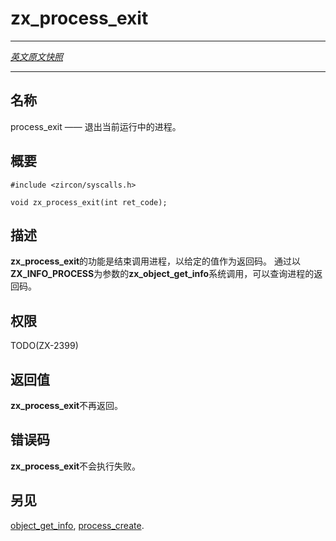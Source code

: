 # zx_process_exit
---

[*英文原文快照*](https://github.com/fuchsia-mirror/zircon/blob/c90f6a56c60f0484be9f610096fb8d58edfef424/docs/syscalls/process_exit.md)

---
<!-- ## NAME -->
## 名称

<!-- process_exit - Exits the currently running process. -->
process_exit —— 退出当前运行中的进程。

<!-- ## SYNOPSIS -->
## 概要

```
#include <zircon/syscalls.h>

void zx_process_exit(int ret_code);

```

<!-- ## DESCRIPTION -->
## 描述

<!-- The **zx_process_exit** call ends the calling process with the given
return code. The return code of a process can be queried via the
**ZX_INFO_PROCESS** request to **zx_object_get_info**. -->
**zx_process_exit**的功能是结束调用进程，以给定的值作为返回码。 
通过以**ZX_INFO_PROCESS**为参数的**zx_object_get_info**系统调用，可以查询进程的返回码。

<!-- ## RIGHTS -->
## 权限

TODO(ZX-2399)

<!-- ## RETURN VALUE -->
## 返回值

<!-- **zx_process_exit** does not return. -->
**zx_process_exit**不再返回。

<!-- ## ERRORS -->
## 错误码

<!-- **zx_process_exit** cannot fail. -->
**zx_process_exit**不会执行失败。

<!-- ## SEE ALSO -->
## 另见

[object_get_info](object_get_info.md),
[process_create](process_create.md).